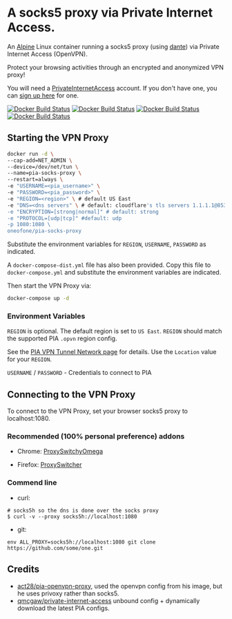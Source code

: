 # A socks5 proxy via Private Internet Access.

An [Alpine](https://alpinelinux.org/) Linux container running a socks5 proxy (using [dante](https://www.inet.no/dante/)) via Private Internet Access (OpenVPN).

Protect your browsing activities through an encrypted and anonymized VPN proxy!

You will need a [PrivateInternetAccess](https://www.privateinternetaccess.com/pages/how-it-works) account.
If you don't have one, you can [sign up here](https://www.privateinternetaccess.com/pages/buy-vpn) for one.

[![Docker Build Status](https://img.shields.io/docker/build/oneofone/pia-socks-proxy.svg?style=flat-square)]()
[![Docker Build Status](https://img.shields.io/docker/automated/oneofone/pia-socks-proxy.svg?style=flat-square)]()
[![Docker Build Status](https://img.shields.io/docker/pulls/oneofone/pia-socks-proxy.svg?style=flat-square)]()
[![Docker Build Status](https://img.shields.io/docker/stars/oneofone/pia-socks-proxy.svg?style=flat-square)]()


## Starting the VPN Proxy

```sh
docker run -d \
--cap-add=NET_ADMIN \
--device=/dev/net/tun \
--name=pia-socks-proxy \
--restart=always \
-e "USERNAME=<pia_username>" \
-e "PASSWORD=<pia_password>" \
-e "REGION=<region>" \ # default US East
-e "DNS=<dns servers" \ # default: cloudflare's tls servers 1.1.1.1@853#cloudflare-dns.com 1.0.0.1@853#cloudflare-dns.com
-e "ENCRYPTION=[strong|normal]" # default: strong
-e "PROTOCOL=[udp|tcp]" #default: udp
-p 1080:1080 \
oneofone/pia-socks-proxy
```

Substitute the environment variables for `REGION`, `USERNAME`, `PASSWORD` as indicated.

A `docker-compose-dist.yml` file has also been provided. Copy this file to `docker-compose.yml` and substitute the environment variables are indicated.

Then start the VPN Proxy via:

```sh
docker-compose up -d
```

### Environment Variables

`REGION` is optional. The default region is set to `US East`. `REGION` should match the supported PIA `.opvn` region config.

See the [PIA VPN Tunnel Network page](https://www.privateinternetaccess.com/pages/network) for details.
Use the `Location` value for your `REGION`.

`USERNAME` / `PASSWORD` - Credentials to connect to PIA

## Connecting to the VPN Proxy

To connect to the VPN Proxy, set your browser socks5 proxy to localhost:1080.

### Recommended (100% personal preference) addons

- Chrome: [ProxySwitchyOmega](https://chrome.google.com/webstore/detail/proxy-switchyomega/padekgcemlokbadohgkifijomclgjgif)

- Firefox: [ProxySwitcher](https://addons.mozilla.org/en-US/firefox/addon/proxy-switcher/)

### Commend line

- curl:

```shell
# socks5h so the dns is done over the socks proxy
$ curl -v --proxy socks5h://localhost:1080
```

- git:

```shell
env ALL_PROXY=socks5h://localhost:1080 git clone https://github.com/some/one.git
```

## Credits

- [act28/pia-openvpn-proxy](https://github.com/act28/pia-openvpn-proxy), used the openvpn config from his image, but he uses privoxy rather than socks5.
- [qmcgaw/private-internet-access](https://github.com/qdm12/private-internet-access-docker) unbound config + dynamically download the latest PIA configs.
